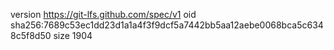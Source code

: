 version https://git-lfs.github.com/spec/v1
oid sha256:7689c53ec1dd23d1a1a4f3f9dcf5a7442bb5aa12aebe0068bca5c6348c5f8d50
size 1904
